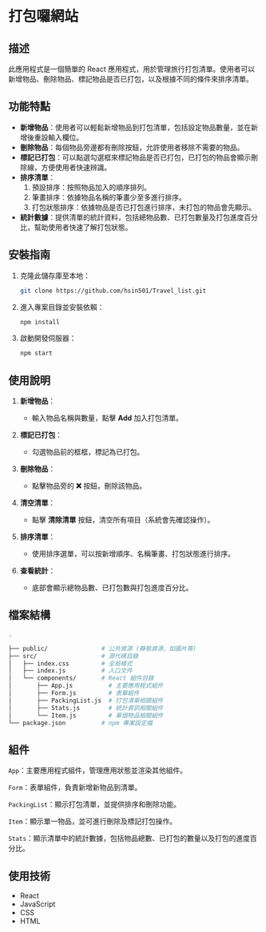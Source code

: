 # 打包囉網站

## 描述

此應用程式是一個簡單的 React 應用程式，用於管理旅行打包清單。使用者可以新增物品、刪除物品、標記物品是否已打包，以及根據不同的條件來排序清單。

## 功能特點

- **新增物品**：使用者可以輕鬆新增物品到打包清單，包括設定物品數量，並在新增後重設輸入欄位。
- **刪除物品**：每個物品旁邊都有刪除按鈕，允許使用者移除不需要的物品。
- **標記已打包**：可以點選勾選框來標記物品是否已打包，已打包的物品會顯示刪除線，方便使用者快速辨識。
- **排序清單**：
  1. 預設排序：按照物品加入的順序排列。
  2. 筆畫排序：依據物品名稱的筆畫少至多進行排序。
  3. 打包狀態排序：依據物品是否已打包進行排序，未打包的物品會先顯示。
- **統計數據**：提供清單的統計資料，包括總物品數、已打包數量及打包進度百分比，幫助使用者快速了解打包狀態。

## 安裝指南

1. 克隆此儲存庫至本地：
   ```bash
   git clone https://github.com/hsin501/Travel_list.git
   ```
2. 進入專案目錄並安裝依賴：
   ```bash
   npm install
   ```
3. 啟動開發伺服器：
   ```bash
   npm start
   ```

## 使用說明



1. **新增物品**：
   - 輸入物品名稱與數量，點擊 **Add** 加入打包清單。

2. **標記已打包**：
   - 勾選物品前的框框，標記為已打包。

3. **刪除物品**：
   - 點擊物品旁的 **❌** 按鈕，刪除該物品。

4. **清空清單**：
   - 點擊 **清除清單** 按鈕，清空所有項目（系統會先確認操作）。

5. **排序清單**：
   - 使用排序選單，可以按新增順序、名稱筆畫、打包狀態進行排序。

6. **查看統計**：
   - 底部會顯示總物品數、已打包數與打包進度百分比。


## 檔案結構

```bash
.

├── public/               # 公共資源 (靜態資源，如圖片等)
├── src/                  # 源代碼目錄
│   ├── index.css         # 全局樣式
│   ├── index.js          # 入口文件
│   └── components/       # React 組件目錄
│       ├── App.js          # 主要應用程式組件
│       ├── Form.js         # 表單組件
│       ├── PackingList.js  # 打包清單相關組件
│       ├── Stats.js        # 統計資訊相關組件
│       └── Item.js         # 單個物品相關組件
└── package.json          # npm 專案設定檔

```

## 組件

`App`：主要應用程式組件，管理應用狀態並渲染其他組件。

`Form`：表單組件，負責新增新物品到清單。

`PackingList`：顯示打包清單，並提供排序和刪除功能。

`Item`：顯示單一物品，並可進行刪除及標記打包操作。

`Stats`：顯示清單中的統計數據，包括物品總數、已打包的數量以及打包的進度百分比。

## 使用技術

- React
- JavaScript
- CSS
- HTML
